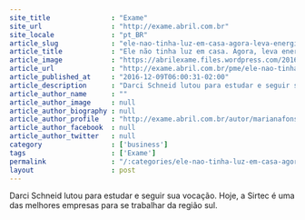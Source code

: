 ```yaml
---
site_title               : "Exame"
site_url                 : "http://exame.abril.com.br"
site_locale              : "pt_BR"
article_slug             : "ele-nao-tinha-luz-em-casa-agora-leva-energia-para-onde-falta"
article_title            : "Ele não tinha luz em casa. Agora, leva energia para onde falta"
article_image            : "https://abrilexame.files.wordpress.com/2016/12/darci-roberto-schneid.jpg?quality=70&strip=all&w=680"
article_url              : "http://exame.abril.com.br/pme/ele-nao-tinha-luz-em-casa-agora-leva-energia-para-onde-falta/"
article_published_at     : "2016-12-09T06:00:31-02:00"
article_description      : "Darci Schneid lutou para estudar e seguir sua vocação. Hoje, a Sirtec é uma das melhores empresas para se trabalhar da região sul."
article_author_name      : ""
article_author_image     : null
article_author_biography : null
article_author_profile   : "http://exame.abril.com.br/autor/marianafonsecacorrea/"
article_author_facebook  : null
article_author_twitter   : null
category                 : ['business']
tags                     : ['Exame']
permalink                : "/:categories/ele-nao-tinha-luz-em-casa-agora-leva-energia-para-onde-falta/"
layout                   : post
---
```


Darci Schneid lutou para estudar e seguir sua vocação. Hoje, a Sirtec é uma das melhores empresas para se trabalhar da região sul.
